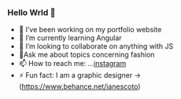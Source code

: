 ### Hello Wrld 👋

- 🔭 I’ve been working on my portfolio website
- 🌱 I’m currently learning Angular
- 👯 I’m looking to collaborate on anything with JS
- 🤔Ask me about topics concerning fashion
- 📫 How to reach me: ...[instagram](https://www.instagram.com/ianescoto/)
- ⚡ Fun fact: I am a graphic designer -> (https://www.behance.net/ianescoto)
